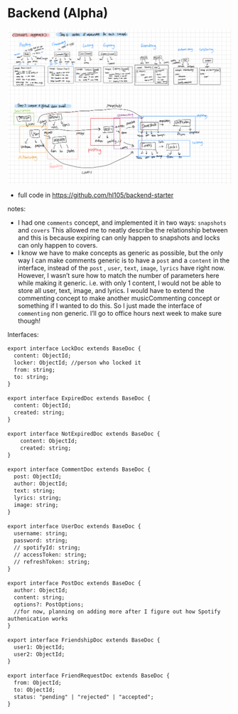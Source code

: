 # Backend (Alpha)

![IMG_6069D1B9CA08-1.jpeg](../blog_assets/IMG_6069D1B9CA08-1.jpeg)

- full code in https://github.com/hl105/backend-starter

notes:

- I had one `comments` concept, and implemented it in two ways: `snapshots` and `covers` This allowed me to neatly describe the relationship between <snapshot and expiration> and <covers and locks> this is because expiring can only happen to snapshots and locks can only happen to covers.
- I know we have to make concepts as generic as possible, but the only way I can make comments generic is to have a `post` and a `content` in the interface, instead of the `post` , `user`,  `text`, `image`, `lyrics` have right now. However, I wasn’t sure how to match the number of parameters here while making it generic. i.e. with only 1 content, I would not be able to store all user, text, image, and lyrics. I would have to extend the commenting concept to make another musicCommenting concept or something if I wanted to do this. So I just made the interface of `commenting` non generic. I’ll go to office hours next week to make sure though!

Interfaces:

```tsx
export interface LockDoc extends BaseDoc {
  content: ObjectId;
  locker: ObjectId; //person who locked it
  from: string;
  to: string;
}

export interface ExpiredDoc extends BaseDoc {
  content: ObjectId;
  created: string;
}

export interface NotExpiredDoc extends BaseDoc {
    content: ObjectId;
    created: string;
}

export interface CommentDoc extends BaseDoc {
  post: ObjectId;
  author: ObjectId;
  text: string;
  lyrics: string;
  image: string;
}

export interface UserDoc extends BaseDoc {
  username: string;
  password: string;
  // spotifyId: string;
  // accessToken: string;
  // refreshToken: string;
}

export interface PostDoc extends BaseDoc {
  author: ObjectId;
  content: string;
  options?: PostOptions;
  //for now, planning on adding more after I figure out how Spotify authenication works
}

export interface FriendshipDoc extends BaseDoc {
  user1: ObjectId;
  user2: ObjectId;
}

export interface FriendRequestDoc extends BaseDoc {
  from: ObjectId;
  to: ObjectId;
  status: "pending" | "rejected" | "accepted";
}

```